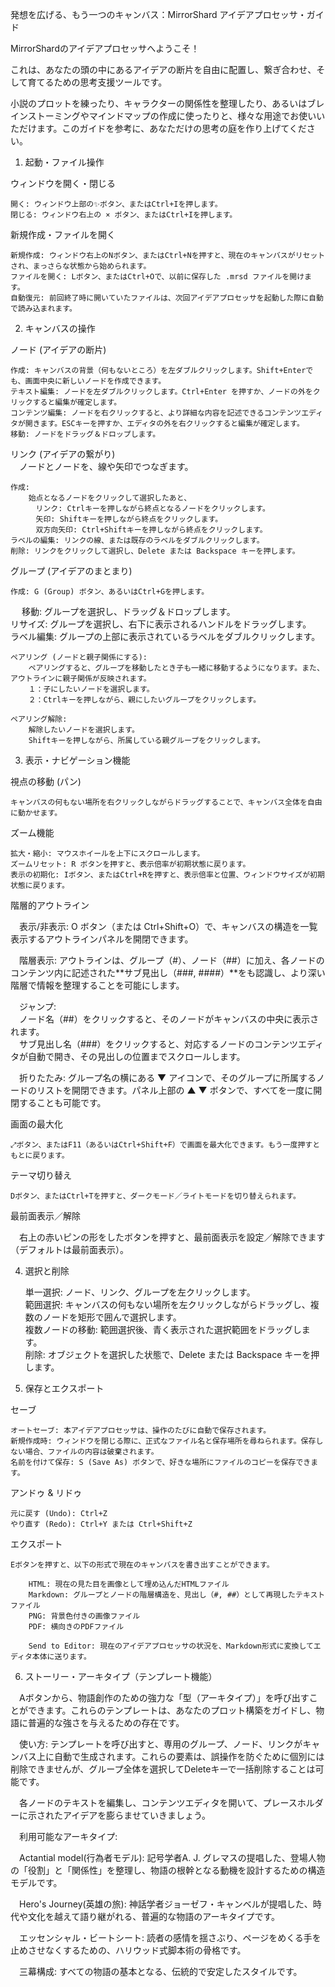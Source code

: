 発想を広げる、もう一つのキャンバス：MirrorShard アイデアプロセッサ・ガイド  

MirrorShardのアイデアプロセッサへようこそ！  

これは、あなたの頭の中にあるアイデアの断片を自由に配置し、繋ぎ合わせ、そして育てるための思考支援ツールです。  

小説のプロットを練ったり、キャラクターの関係性を整理したり、あるいはブレインストーミングやマインドマップの作成に使ったりと、様々な用途でお使いいただけます。このガイドを参考に、あなただけの思考の庭を作り上げてください。  


1. 起動・ファイル操作  

ウィンドウを開く・閉じる  

    開く: ウィンドウ上部の✨ボタン、またはCtrl+Iを押します。  
    閉じる: ウィンドウ右上の × ボタン、またはCtrl+Iを押します。  

新規作成・ファイルを開く  

    新規作成: ウィンドウ右上のNボタン、またはCtrl+Nを押すと、現在のキャンバスがリセットされ、まっさらな状態から始められます。  
    ファイルを開く: Lボタン、またはCtrl+Oで、以前に保存した .mrsd ファイルを開けます。  
    自動復元: 前回終了時に開いていたファイルは、次回アイデアプロセッサを起動した際に自動で読み込まれます。  


2. キャンバスの操作  

ノード (アイデアの断片)  

    作成: キャンバスの背景（何もないところ）を左ダブルクリックします。Shift+Enterでも、画面中央に新しいノードを作成できます。  
    テキスト編集: ノードを左ダブルクリックします。Ctrl+Enter を押すか、ノードの外をクリックすると編集が確定します。  
    コンテンツ編集: ノードを右クリックすると、より詳細な内容を記述できるコンテンツエディタが開きます。ESCキーを押すか、エディタの外を右クリックすると編集が確定します。  
    移動: ノードをドラッグ＆ドロップします。  

リンク (アイデアの繋がり)   
　ノードとノードを、線や矢印でつなぎます。  

    作成:  
        始点となるノードをクリックして選択したあと、  
        　リンク: Ctrlキーを押しながら終点となるノードをクリックします。  
        　矢印: Shiftキーを押しながら終点をクリックします。  
        　双方向矢印: Ctrl+Shiftキーを押しながら終点をクリックします。  
    ラベルの編集: リンクの線、または既存のラベルをダブルクリックします。  
    削除: リンクをクリックして選択し、Delete または Backspace キーを押します。  

グループ (アイデアのまとまり)  

    作成: G (Group) ボタン、あるいはCtrl+Gを押します。  
　 移動: グループを選択し、ドラッグ＆ドロップします。  
    リサイズ: グループを選択し、右下に表示されるハンドルをドラッグします。  
    ラベル編集: グループの上部に表示されているラベルをダブルクリックします。  

    ペアリング (ノードと親子関係にする):  
        ペアリングすると、グループを移動したとき子も一緒に移動するようになります。また、アウトラインに親子関係が反映されます。  
        １：子にしたいノードを選択します。  
        ２：Ctrlキーを押しながら、親にしたいグループをクリックします。  

    ペアリング解除:  
        解除したいノードを選択します。  
        Shiftキーを押しながら、所属している親グループをクリックします。  


3. 表示・ナビゲーション機能  

視点の移動 (パン)  

    キャンバスの何もない場所を右クリックしながらドラッグすることで、キャンバス全体を自由に動かせます。  

ズーム機能  

    拡大・縮小: マウスホイールを上下にスクロールします。  
    ズームリセット: R ボタンを押すと、表示倍率が初期状態に戻ります。  
    表示の初期化: Iボタン、またはCtrl+Rを押すと、表示倍率と位置、ウィンドウサイズが初期状態に戻ります。  

階層的アウトライン  

　表示/非表示: O ボタン（または Ctrl+Shift+O）で、キャンバスの構造を一覧表示するアウトラインパネルを開閉できます。  

　階層表示: アウトラインは、グループ（#）、ノード（##）に加え、各ノードのコンテンツ内に記述された**サブ見出し（###, ####）**をも認識し、より深い階層で情報を整理することを可能にします。  

　ジャンプ:  
　ノード名（##）をクリックすると、そのノードがキャンバスの中央に表示されます。  
　サブ見出し名（###）をクリックすると、対応するノードのコンテンツエディタが自動で開き、その見出しの位置までスクロールします。  

　折りたたみ: グループ名の横にある ▼ アイコンで、そのグループに所属するノードのリストを開閉できます。パネル上部の ▲ ▼ ボタンで、すべてを一度に開閉することも可能です。  

画面の最大化  

    ⤢ボタン、またはF11（あるいはCtrl+Shift+F）で画面を最大化できます。もう一度押すともとに戻ります。  

テーマ切り替え  

    Dボタン、またはCtrl+Tを押すと、ダークモード／ライトモードを切り替えられます。  

最前面表示／解除  

　右上の赤いピンの形をしたボタンを押すと、最前面表示を設定／解除できます（デフォルトは最前面表示）。  


4. 選択と削除  

    単一選択: ノード、リンク、グループを左クリックします。  
    範囲選択: キャンバスの何もない場所を左クリックしながらドラッグし、複数のノードを矩形で囲んで選択します。  
    複数ノードの移動: 範囲選択後、青く表示された選択範囲をドラッグします。  
    削除: オブジェクトを選択した状態で、Delete または Backspace キーを押します。  


5. 保存とエクスポート  

セーブ  

    オートセーブ: 本アイデアプロセッサは、操作のたびに自動で保存されます。  
    新規作成時: ウィンドウを閉じる際に、正式なファイル名と保存場所を尋ねられます。保存しない場合、ファイルの内容は破棄されます。  
    名前を付けて保存: S (Save As) ボタンで、好きな場所にファイルのコピーを保存できます。  

アンドゥ & リドゥ  

    元に戻す (Undo): Ctrl+Z  
    やり直す (Redo): Ctrl+Y または Ctrl+Shift+Z  

エクスポート  

    Eボタンを押すと、以下の形式で現在のキャンバスを書き出すことができます。  

        HTML: 現在の見た目を画像として埋め込んだHTMLファイル  
        Markdown: グループとノードの階層構造を、見出し（#, ##）として再現したテキストファイル  
        PNG: 背景色付きの画像ファイル  
        PDF: 横向きのPDFファイル  

		Send to Editor: 現在のアイデアプロセッサの状況を、Markdown形式に変換してエディタ本体に送ります。  


6. ストーリー・アーキタイプ（テンプレート機能）  

　Aボタンから、物語創作のための強力な「型（アーキタイプ）」を呼び出すことができます。これらのテンプレートは、あなたのプロット構築をガイドし、物語に普遍的な強さを与えるための存在です。  

　使い方: テンプレートを呼び出すと、専用のグループ、ノード、リンクがキャンバス上に自動で生成されます。これらの要素は、誤操作を防ぐために個別には削除できませんが、グループ全体を選択してDeleteキーで一括削除することは可能です。  

　各ノードのテキストを編集し、コンテンツエディタを開いて、プレースホルダーに示されたアイデアを膨らませていきましょう。  

　利用可能なアーキタイプ:  

　Actantial model(行為者モデル): 記号学者A. J. グレマスの提唱した、登場人物の「役割」と「関係性」を整理し、物語の根幹となる動機を設計するための構造モデルです。  

　Hero's Journey(英雄の旅): 神話学者ジョーゼフ・キャンベルが提唱した、時代や文化を越えて語り継がれる、普遍的な物語のアーキタイプです。  

　エッセンシャル・ビートシート: 読者の感情を揺さぶり、ページをめくる手を止めさせなくするための、ハリウッド式脚本術の骨格です。  

　三幕構成: すべての物語の基本となる、伝統的で安定したスタイルです。  